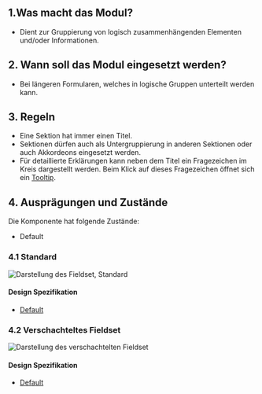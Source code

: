 ## 1.Was macht das Modul?
* Dient zur Gruppierung von logisch zusammenhängenden Elementen und/oder Informationen.

## 2. Wann soll das Modul eingesetzt werden?
* Bei längeren Formularen, welches in logische Gruppen unterteilt werden kann.

## 3. Regeln
* Eine Sektion hat immer einen Titel.
* Sektionen dürfen auch als Untergruppierung in anderen Sektionen oder auch Akkordeons eingesetzt werden.
* Für detaillierte Erklärungen kann neben dem Titel ein Fragezeichen im Kreis dargestellt werden. Beim Klick auf dieses Fragezeichen öffnet sich ein [Tooltip](https://digital.sbb.ch/de/webapps/components/tooltip).
 
## 4. Ausprägungen und Zustände
Die Komponente hat folgende Zustände:
* Default

### 4.1 Standard
![Darstellung des Fieldset, Standard](https://raw.githubusercontent.com/sbb-design-systems/sbb-design-system/master/webapp/components/fieldset/images/fieldset_default.png 'class: image')

#### Design Spezifikation
* [Default](https://sbb.invisionapp.com/d/main#/console/17140415/355318443/inspect)


### 4.2 Verschachteltes Fieldset
![Darstellung des verschachtelten Fieldset](https://raw.githubusercontent.com/sbb-design-systems/sbb-design-system/master/webapp/components/fieldset/images/fieldset_nested.png 'class: image')

#### Design Spezifikation
* [Default](https://sbb.invisionapp.com/d/main#/console/17140415/355318444/inspect)

